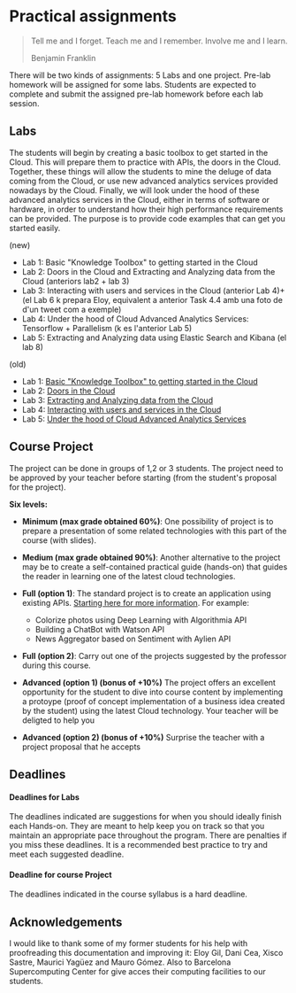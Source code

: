 # Practical assignments

>Tell me and I forget. Teach me and I remember. Involve me and I learn.
>
>Benjamin Franklin

There will be two kinds of assignments: 5 Labs and one project. Pre-lab homework will be assigned for some labs. Students are expected to complete and submit the assigned pre-lab homework before each lab session.

## Labs
The students will begin by creating a basic toolbox to get started in the Cloud. This will prepare them to practice with APIs, the doors in the Cloud. Together, these things will allow the students to mine the deluge of data coming from the Cloud, or use new advanced analytics services provided nowadays by the Cloud. Finally, we will look under the hood of these advanced analytics services in the Cloud, either in terms of software or hardware, in order to understand how their high performance requirements can be provided. The purpose is
to provide code examples that can get you started easily.

(new)
- Lab 1: Basic "Knowledge Toolbox" to getting started in the Cloud 
- Lab 2: Doors in the Cloud and Extracting and Analyzing data from the Cloud      (anteriors lab2 + lab 3)                                   
- Lab 3: Interacting with users and services in the Cloud (anterior Lab 4)+ (el Lab 6 k prepara Eloy, equivalent a anterior Task 4.4 amb una foto de d'un tweet com a exemple)
- Lab 4: Under the hood of Cloud Advanced Analytics Services: Tensorflow + Parallelism  (k es l'anterior Lab 5)
- Lab 5: Extracting and Analyzing data using Elastic Search and Kibana (el lab 8)


(old)
- Lab 1: [Basic "Knowledge Toolbox" to getting started in the Cloud][Lab1]  
- Lab 2: [Doors in the Cloud][Lab2]                                         
- Lab 3: [Extracting and Analyzing data from the Cloud][Lab3]               
- Lab 4: [Interacting with users and services in the Cloud][Lab4]           
- Lab 5: [Under the hood of Cloud Advanced Analytics Services][Lab5]        

[Lab1]: https://github.com/jorditorresBCN/Assignments/blob/master/Lab01.md
[Lab2]: https://github.com/jorditorresBCN/Assignments/blob/master/Lab02.md
[Lab3]: https://github.com/jorditorresBCN/Assignments/blob/master/Lab03.md
[Lab4]: https://github.com/jorditorresBCN/Assignments/blob/master/Lab04.md
[Lab5]: https://github.com/jorditorresBCN/Assignments/blob/master/Lab05.md


## Course Project
The project can be done in groups of 1,2 or 3 students.  The project need to be approved by your teacher before starting (from the student's proposal for the project). 

**Six levels:** 
* **Minimum (max  grade obtained 60%)**: One possibility of project is to prepare a presentation of some related technologies with this part of the course (with slides).
* **Medium (max grade obtained 90%)**: Another alternative to the project may be to create a self-contained practical guide (hands-on) that guides the reader in learning one of the latest cloud technologies.

* **Full (option 1)**:  The standard project is to create an application using existing APIs. [Starting here for more information](https://www.analyticsvidhya.com/blog/2017/02/6-deep-learning-applications-beginner-python/?utm_source=feedburner&utm_medium=email&utm_campaign=Feed%3A+AnalyticsVidhya+%28Analytics+Vidhya%29). For example:  
  * Colorize photos using Deep Learning  with Algorithmia API
  * Building a ChatBot with Watson API
  * News Aggregator based on Sentiment with Aylien API
  
* **Full (option 2)**:  Carry out one of the projects suggested by the professor during this course.
  
* **Advanced (option 1) (bonus of +10%)**  The project offers an excellent opportunity for the student to dive into course content by implementing a protoype (proof of concept implementation of a business idea created by the student) using the latest Cloud technology. Your teacher will be deligted to help you

* **Advanced (option 2) (bonus of +10%)**  Surprise the teacher with a project proposal that he accepts

## Deadlines
#### Deadlines for Labs
The deadlines indicated are suggestions for when you should ideally finish each Hands-on. They are meant to help keep you on track so that you maintain an appropriate pace throughout the program. There are penalties if you miss these deadlines. It is a recommended best practice to try and meet each suggested deadline.
#### Deadline for course Project
The deadlines indicated in the course syllabus is a hard deadline.


## Acknowledgements
I would like to thank some of my former students for his help with proofreading this documentation and improving it: Eloy Gil, Dani Cea, Xisco Sastre, Maurici Yagüez and Mauro Gómez. Also to Barcelona Supercomputing Center for give acces their computing facilities to our students.

